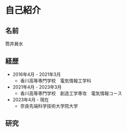 # 自己紹介
## 名前
筒井巽水
## 経歴
+ 2016年4月 - 2021年3月
  + 香川高等専門学校　電気情報工学科
+ 2021年4月 - 2023年3月
  + 香川高等専門学校　創造工学専攻　電気情報コース
+ 2023年4月 - 現在
  + 奈良先端科学技術大学院大学 

## 研究